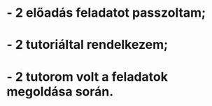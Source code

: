 # - 2 előadás feladatot passzoltam; 
# - 2 tutoriáltal rendelkezem; 
# - 2 tutorom volt a feladatok megoldása során.

